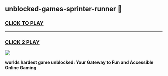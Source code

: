 
## unblocked-games-sprinter-runner 👋
<h3>
<a href="https://premium.freeplayer.one?title=unblocked-games-sprinter-runner&ref=14F">CLICK TO PLAY</a></h3>
<hr>

<h3>
<a href="https://premium.freeplayer.one?title=unblocked-games-sprinter-runner&ref=14F">CLICK 2 PLAY</a>
  
</h3>

<a href="https://premium.freeplayer.one?title=unblocked-games-sprinter-runner&ref=12F/"><img src="https://clearcache.store/games.png"></a>


**worlds hardest game unblocked: Your Gateway to Fun and Accessible Online Gaming**
